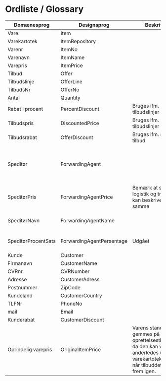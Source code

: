 ﻿# Ordliste / Glossary

| Domænesprog | Designsprog | Beskrivelse | Use Case |
|---|---|---|---|
|Vare|Item||Opret varekartotek|
|Varekartotek|ItemRepository||Opret varekartotek|
|Varenr|ItemNo||Opret varekartotek|
|Varenavn|ItemName||Opret varekartotek|
|Varepris|ItemPrice||Opret varekartotek|
|Tilbud|Offer||Opret tilbud|
|Tilbudslinje|OfferLine||Opret tilbud|
|TilbudsNr|OfferNo||Opret tilbud|
|Antal|Quantity||Opret tilbud|
|Rabat i procent|PercentDiscount|Bruges ifm. tilbudslinjer|Sæt rabat på tilbudslinje|
|Tilbudspris|DiscountedPrice|Bruges ifm. tilbudslinjer|Sæt rabat på tilbudslinje|
|Tilbudsrabat|OfferDiscount|Bruges ifm. samlet tilbud|Sæt rabat på samlet tilbud
|Speditør|ForwardingAgent||"Tilføj %-logistikomkostninger til tilbud"(udgået) / "Tilføj logistikomkostninger til tilbud"|
|SpeditørPris|ForwardingAgentPrice|Bemærk at speditør, logistik og transport kan beskrive det samme|Tilføj logistikomkostninger til tilbud|
|SpeditørNavn|ForwardingAgentName||"Tilføj %-logistikomkostninger til tilbud"(udgået)|
|SpeditørProcentSats|ForwardingAgentPersentage|Udgået|"Tilføj %-logistikomkostninger til tilbud"(udgået)|
|Kunde|Customer||Tilføj kunde til tilbud|
|Firmanavn|CustomerName||Tilføj kunde til tilbud|
|CVRnr|CVRNumber||Tilføj kunde til tilbud|
|Adresse|CustomerAdress||Tilføj kunde til tilbud|
|Postnummer|ZipCode||Tilføj kunde til tilbud|
|Kundeland|CustomerCountry||Tilføj kunde til tilbud|
|TLFNr|PhoneNo||Tilføj kunde til tilbud|
|mail|Email||Tilføj kunde til tilbud|
|Kunderabat|CustomerDiscount||Tilføj kunde til tilbud|
| Oprindelig varepris | OriginalItemPrice | Varens standardpris gemmes på oprettelsestidspunktet, da den kan være anderledes (på varekartoteksniveau) når tilbuddet hentes frem igen. |"Persistering af data"|
